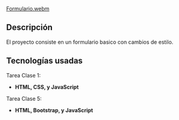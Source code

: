 [Formulario.webm](https://github.com/user-attachments/assets/2921f968-6bcd-4b16-86c6-7016077c3799)

## Descripción
El proyecto consiste en un formulario basico con cambios de estilo.
## Tecnologías usadas
Tarea Clase 1:
- **HTML, CSS, y JavaScript**
  
Tarea Clase 5:
- **HTML, Bootstrap, y JavaScript**
